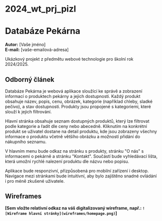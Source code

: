 # 2024_wt_prj_pizl
# Databáze Pekárna

**Autor:** [Vaše jméno]  
**E-mail:** [vaše-emailová-adresa]  

Ukázkový projekt z předmětu webové technologie pro školní rok 2024/2025.

## Odborný článek

Databáze Pekárna je webová aplikace sloužící ke správě a zobrazení informací o produktech pekárny a jejich dostupnosti. Každý produkt obsahuje název, popis, cenu, obrázek, kategorie (například chleby, sladké pečivo), a stav dostupnosti. Produkty jsou propojené s kategoriemi, které slouží k jejich filtrování.

Hlavní stránka obsahuje seznam dostupných produktů, který lze filtrovat podle kategorie a řadit dle ceny nebo abecedně. Kliknutím na konkrétní produkt se uživatel dostane na detail produktu, kde jsou zobrazeny všechny informace o produktu včetně většího obrázku a možností přidání do nákupního seznamu.

V hlavním menu bude odkaz na stránku s produkty, stránku "O nás" s informacemi o pekárně a stránku "Kontakt". Součástí bude vyhledávací lišta, která umožní rychlé nalezení produktu dle názvu nebo popisu.

Aplikace bude responzivní, přizpůsobená pro mobilní zařízení i desktop. Navigace mezi stránkami bude intuitivní, aby bylo zajištěno snadné ovládání i pro méně zkušené uživatele.

## Wireframes

**[Sem vložte relativní odkaz na váš digitalizovaný wireframe, např.: `![Wireframe hlavní stránky](wireframes/homepage.png)`]**

